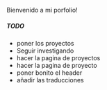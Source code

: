 <p>Bienvenido a mi porfolio!</p>

<h5>TODO</h5>

<ul>
<li>poner los proyectos</li>
<li>Seguir investigando</li>
<li>hacer la pagina de proyectos</li>
<li>hacer la pagina de proyecto</li>
<li>poner bonito el header</li>
<li>añadir las traducciones</li>
</ul>